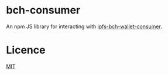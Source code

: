 # bch-consumer

An npm JS library for interacting with [ipfs-bch-wallet-consumer](https://github.com/Permissionless-Software-Foundation/ipfs-bch-wallet-consumer).

# Licence

[MIT](LICENSE.md)
